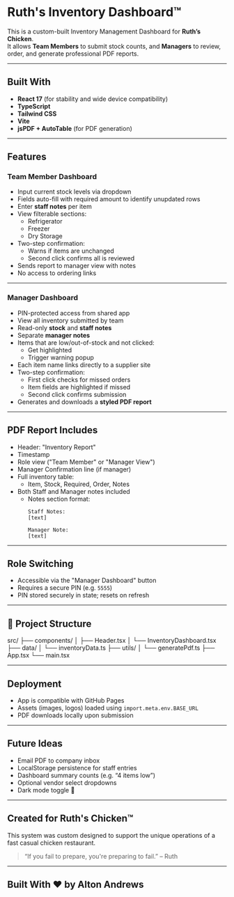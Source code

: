 # Ruth's Inventory Dashboard™

This is a custom-built Inventory Management Dashboard for **Ruth’s Chicken**.  
It allows **Team Members** to submit stock counts, and **Managers** to review, order, and generate professional PDF reports.

---

## Built With

- **React 17** (for stability and wide device compatibility)
- **TypeScript**
- **Tailwind CSS**
- **Vite**
- **jsPDF + AutoTable** (for PDF generation)

---

## Features

### Team Member Dashboard

- Input current stock levels via dropdown
- Fields auto-fill with required amount to identify unupdated rows
- Enter **staff notes** per item
- View filterable sections:
  - Refrigerator
  - Freezer
  - Dry Storage
- Two-step confirmation:
  - Warns if items are unchanged
  - Second click confirms all is reviewed
- Sends report to manager view with notes
- No access to ordering links

---

### Manager Dashboard

- PIN-protected access from shared app
- View all inventory submitted by team
- Read-only **stock** and **staff notes**
- Separate **manager notes**
- Items that are low/out-of-stock and not clicked:
  - Get highlighted
  - Trigger warning popup
- Each item name links directly to a supplier site
- Two-step confirmation:
  - First click checks for missed orders
  - Item fields are highlighted if missed
  - Second click confirms submission
- Generates and downloads a **styled PDF report**

---

## PDF Report Includes

- Header: "Inventory Report"
- Timestamp
- Role view ("Team Member" or "Manager View")
- Manager Confirmation line (if manager)
- Full inventory table:
  - Item, Stock, Required, Order, Notes
- Both Staff and Manager notes included
  - Notes section format:
    ```
    Staff Notes:
    [text]

    Manager Note:
    [text]
    ```

---

## Role Switching

- Accessible via the "Manager Dashboard" button
- Requires a secure PIN (e.g. `5555`)
- PIN stored securely in state; resets on refresh

---

## 📂 Project Structure

src/
├── components/
│ ├── Header.tsx
│ └── InventoryDashboard.tsx
├── data/
│ └── inventoryData.ts
├── utils/
│ └── generatePdf.ts
├── App.tsx
└── main.tsx


---

## Deployment

- App is compatible with GitHub Pages
- Assets (images, logos) loaded using `import.meta.env.BASE_URL`
- PDF downloads locally upon submission

---

## Future Ideas

- Email PDF to company inbox
- LocalStorage persistence for staff entries
- Dashboard summary counts (e.g. “4 items low”)
- Optional vendor select dropdowns
- Dark mode toggle 🌙

---

## Created for Ruth's Chicken™

This system was custom designed to support the unique operations of a fast casual chicken restaurant.

> “If you fail to prepare, you're preparing to fail.” – Ruth

---

## Built With ❤️ by Alton Andrews
